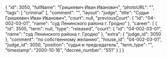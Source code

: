 {
    "id": 3050,
    "fullName": "Гришкевич Иван Иванович",
    "photoURL": "",
    "tags": [
        "criminal"
    ],
    "comment": "",
    "layout": "judge",
    "title": "Судья Гришкевич Иван Иванович",
    "court": null,
    "previousCourt": {
        "id": "04-002-03-01",
        "name": "суд Ленинского района г. Гродно"
    },
    "career": [
        {
            "id": 3505,
            "term": null,
            "type": "released",
            "court": {
                "id": "04-002-03-01",
                "name": "суд Ленинского района г. Гродно"
            },
            "extra": {
                "judge_id": 3050
            },
            "comment": "по собственному желанию",
            "house_id": "04-002-03-01",
            "judge_id": 3050,
            "position": "судья и председатель",
            "term_type": "",
            "timestamp": "2000-10-16",
            "decree_number": "551"
        }
    ]
}